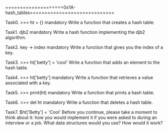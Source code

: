 ====================0x1A-hash_tables=============================

Task0. >>> ht = {}
mandatory
Write a function that creates a hash table.

Task1. djb2
mandatory
Write a hash function implementing the djb2 algorithm.

Task2. key -> index
mandatory
Write a function that gives you the index of a key.

Task3. >>> ht['betty'] = 'cool'
Write a function that adds an element to the hash table.

Task4. >>> ht['betty']
mandatory
Write a function that retrieves a value associated with a key.

Task5. >>> print(ht)
mandatory
Write a function that prints a hash table.

Task6. >>> del ht
mandatory
Write a function that deletes a hash table.

Task7. $ht['Betty'] = 'Cool'
Before you continue, please take a moment to think about it: how you would implement it if you were asked to during an interview or a job. What data structures would you use? How would it work?
